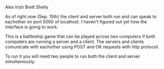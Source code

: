 
Alex Irish
Brett Shelly

As of right now (Sep. 15th) the client and server both run and can
speak to eachother on port 5000 of localhost. I haven't figured out
yet how the interface is going to work. 

This is a battleship game that can be played across two computers if
both computers are running a server and a client. The servers and 
clients comunicate with eachother using POST and OK requests with 
http protocol. 

To run it you will need two people to run both the client and server
simultaniously.

